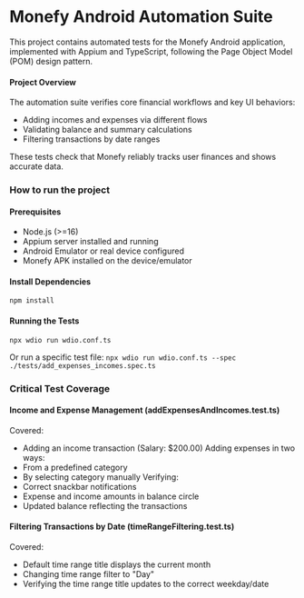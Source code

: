 # Monefy Android Automation Suite

This project contains automated tests for the Monefy Android application, implemented with Appium and TypeScript, following the Page Object Model (POM) design pattern.

#### Project Overview
The automation suite verifies core financial workflows and key UI behaviors:

- Adding incomes and expenses via different flows
- Validating balance and summary calculations
- Filtering transactions by date ranges

These tests check that Monefy reliably tracks user finances and shows accurate data.

### How to run the project
#### Prerequisites
- Node.js (>=16)
- Appium server installed and running
- Android Emulator or real device configured
- Monefy APK installed on the device/emulator

#### Install Dependencies
`npm install`

#### Running the Tests
`npx wdio run wdio.conf.ts`

Or run a specific test file:
`npx wdio run wdio.conf.ts --spec ./tests/add_expenses_incomes.spec.ts`

### Critical Test Coverage

#### Income and Expense Management (addExpensesAndIncomes.test.ts)
Covered:
- Adding an income transaction (Salary: $200.00)
Adding expenses in two ways:
- From a predefined category
- By selecting category manually
Verifying:
- Correct snackbar notifications
- Expense and income amounts in balance circle
- Updated balance reflecting the transactions


#### Filtering Transactions by Date (timeRangeFiltering.test.ts)
Covered:
- Default time range title displays the current month
- Changing time range filter to "Day"
- Verifying the time range title updates to the correct weekday/date
